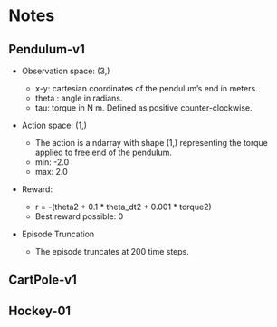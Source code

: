 # Notes


## Pendulum-v1
- Observation space: (3,) 
    - x-y: cartesian coordinates of the pendulum’s end in meters.
    - theta : angle in radians. 
    - tau: torque in N m. Defined as positive counter-clockwise.
- Action space: (1,)
  - The action is a ndarray with shape (1,) representing the torque applied to free end of the pendulum.
  - min: -2.0
  - max: 2.0

- Reward: 
  - r = -(theta2 + 0.1 * theta_dt2 + 0.001 * torque2)
  - Best reward possible: 0


- Episode Truncation 
  - The episode truncates at 200 time steps.



## CartPole-v1




## Hockey-01